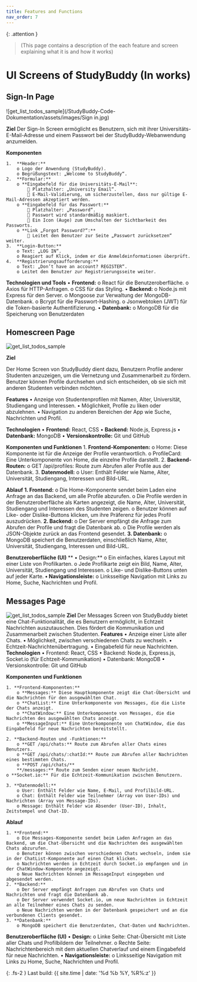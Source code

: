 ```yaml
---
title: Features and Functions
nav_order: 7
---
```


{: .attention }
> (This page contains a description of the each feature and screen explaining what it is and how it works)

# UI Screens of StudyBuddy (In works)

## Sign-In Page

![get_list_todos_sample](/StudyBuddy-Code-Dokumentation/assets/images/Sign in.jpg)

**Ziel**
Der Sign-In Screen ermöglicht es Benutzern, sich mit ihrer Universitäts-E-Mail-Adresse und einem Passwort bei der StudyBuddy-Webanwendung anzumelden.

**Komponenten**

    1.	**Header:**
        o Logo der Anwendung (StudyBuddy).
        o Begrüßungstext: „Welcome to StudyBuddy“.
    2.	**Formular:**
        o **Eingabefeld für die Universitäts-E-Mail**:
             Platzhalter: „University Email“.
             E-Mail-Validierung, um sicherzustellen, dass nur gültige E-Mail-Adressen akzeptiert werden.
        o **Eingabefeld für das Passwort:**
             Platzhalter: „Password“.
             Passwort wird standardmäßig maskiert.
             Ein Icon (Auge) zum Umschalten der Sichtbarkeit des Passworts.
        o **Link „Forgot Password?“:**
             Leitet den Benutzer zur Seite „Passwort zurücksetzen“ weiter.
    3.	**Login-Button:**
        o Text: „LOG IN“.
        o Reagiert auf Klick, indem er die Anmeldeinformationen überprüft.
    4.	**Registrierungsaufforderung:**
        o Text: „Don’t have an account? REGISTER“.
        o Leitet den Benutzer zur Registrierungsseite weiter.

**Technologien und Tools**
    • **Frontend:**
        o React für die Benutzeroberfläche.
        o Axios für HTTP-Anfragen.
        o CSS für das Styling.
    • **Backend:**
        o Node.js mit Express für den Server.
        o Mongoose zur Verwaltung der MongoDB-Datenbank.
        o Bcrypt für die Passwort-Hashing.
        o Jsonwebtoken (JWT) für die Token-basierte Authentifizierung.
    • **Datenbank:**
        o MongoDB für die Speicherung von Benutzerdaten

## Homescreen Page

![get_list_todos_sample](/StudyBuddy-Code-Dokumentation/assets/images/Homescreen.jpg)

**Ziel**

Der Home Screen von StudyBuddy dient dazu, Benutzern Profile anderer Studenten anzuzeigen, um die Vernetzung und Zusammenarbeit zu fördern.
Benutzer können Profile durchsehen und sich entscheiden, ob sie sich mit anderen Studenten verbinden möchten.

**Features**
    • Anzeige von Studentenprofilen mit Namen, Alter, Universität, Studiengang und Interessen.
    • Möglichkeit, Profile zu liken oder abzulehnen.
    • Navigation zu anderen Bereichen der App wie Suche, Nachrichten und Profil.

**Technologien**
    • **Frontend:** React, CSS
    • **Backend:** Node.js, Express.js
    • **Datenbank:** MongoDB
    • **Versionskontrolle:** Git und GitHub

**Komponenten und Funktionen**
    1.	**Frontend-Komponenten:**
        o Home: Diese Komponente ist für die Anzeige der Profile verantwortlich.
        o ProfileCard: Eine Unterkomponente von Home, die einzelne Profile darstellt.
    2.	**Backend-Routen:**
        o GET /api/profiles: Route zum Abrufen aller Profile aus der Datenbank.
    3.	**Datenmodell:**
        o User: Enthält Felder wie Name, Alter, Universität, Studiengang, Interessen und Bild-URL.

**Ablauf**
    **1. Frontend:**
        o Die Home-Komponente sendet beim Laden eine Anfrage an das Backend, um alle Profile abzurufen.
        o Die Profile werden in der Benutzeroberfläche als Karten angezeigt, die Name, Alter, Universität, Studiengang und Interessen des Studenten zeigen.
        o Benutzer können auf Like- oder Dislike-Buttons klicken, um ihre Präferenz für jedes Profil auszudrücken.
    **2. Backend:**
        o Der Server empfängt die Anfrage zum Abrufen der Profile und fragt die Datenbank ab.
        o Die Profile werden als JSON-Objekte zurück an das Frontend gesendet.
    **3. Datenbank:**
        o MongoDB speichert die Benutzerdaten, einschließlich Name, Alter, Universität, Studiengang, Interessen und Bild-URL.

**Benutzeroberfläche (UI)**
   ** •	Design:**
        o Ein einfaches, klares Layout mit einer Liste von Profilkarten.
        o Jede Profilkarte zeigt ein Bild, Name, Alter, Universität, Studiengang und Interessen.
        o Like- und Dislike-Buttons unten auf jeder Karte.
    **•	Navigationsleiste:**
        o Linksseitige Navigation mit Links zu Home, Suche, Nachrichten und Profil.


## Messages Page

![get_list_todos_sample](/StudyBuddy-Code-Dokumentation/assets/images/Messages.jpg)
    **Ziel**
        Der Messages Screen von StudyBuddy bietet eine Chat-Funktionalität, die es Benutzern ermöglicht, in Echtzeit Nachrichten auszutauschen. Dies fördert die Kommunikation und Zusammenarbeit zwischen Studenten.
    **Features**
        • Anzeige einer Liste aller Chats.
        • Möglichkeit, zwischen verschiedenen Chats zu wechseln.
        • Echtzeit-Nachrichtenübertragung.
        • Eingabefeld für neue Nachrichten.
    **Technologien**
        • Frontend: React, CSS
        • Backend: Node.js, Express.js, Socket.io (für Echtzeit-Kommunikation)
        • Datenbank: MongoDB
        • Versionskontrolle: Git und GitHub

**Komponenten und Funktionen**

    1. **Frontend-Komponenten:**
        o **Messages:** Diese Hauptkomponente zeigt die Chat-Übersicht und die Nachrichten für den ausgewählten Chat.
        o **ChatList:** Eine Unterkomponente von Messages, die die Liste der Chats anzeigt.
        o **ChatWindow:** Eine Unterkomponente von Messages, die die Nachrichten des ausgewählten Chats anzeigt.
        o **MessageInput:** Eine Unterkomponente von ChatWindow, die das Eingabefeld für neue Nachrichten bereitstellt.

    2. **Backend-Routen und -Funktionen:**
        o **GET /api/chats:** Route zum Abrufen aller Chats eines Benutzers.
        o **GET /api/chats/:chatId:** Route zum Abrufen aller Nachrichten eines bestimmten Chats.
        o **POST /api/chats/**
        **/messages:** Route zum Senden einer neuen Nachricht.
    o **Socket.io:** Für die Echtzeit-Kommunikation zwischen Benutzern.

    3. **Datenmodell:**
        o User: Enthält Felder wie Name, E-Mail, und Profilbild-URL.
        o Chat: Enthält Felder wie Teilnehmer (Array von User-IDs) und Nachrichten (Array von Message-IDs).
        o Message: Enthält Felder wie Absender (User-ID), Inhalt, Zeitstempel und Chat-ID.

**Ablauf**

    1. **Frontend:**
        o Die Messages-Komponente sendet beim Laden Anfragen an das Backend, um die Chat-Übersicht und die Nachrichten des ausgewählten Chats abzurufen.
        o Benutzer können zwischen verschiedenen Chats wechseln, indem sie in der ChatList-Komponente auf einen Chat klicken.
        o Nachrichten werden in Echtzeit durch Socket.io empfangen und in der ChatWindow-Komponente angezeigt.
        o Neue Nachrichten können im MessageInput eingegeben und abgesendet werden.
    2. **Backend:**
        o Der Server empfängt Anfragen zum Abrufen von Chats und Nachrichten und fragt die Datenbank ab.
        o Der Server verwendet Socket.io, um neue Nachrichten in Echtzeit an alle Teilnehmer eines Chats zu senden.
        o Neue Nachrichten werden in der Datenbank gespeichert und an die verbundenen Clients gesendet.
    3. **Datenbank:**
        o MongoDB speichert die Benutzerdaten, Chat-Daten und Nachrichten.

**Benutzeroberfläche (UI)**
    • **Design:**
        o Linke Seite: Chat-Übersicht mit Liste aller Chats und Profilbildern der Teilnehmer.
        o Rechte Seite: Nachrichtenbereich mit dem aktuellen Chatverlauf und einem Eingabefeld für neue Nachrichten.
    • **Navigationsleiste:**
        o Linksseitige Navigation mit Links zu Home, Suche, Nachrichten und Profil.

{: .fs-2 }
Last build: {{ site.time | date: '%d %b %Y, %R%:z' }}